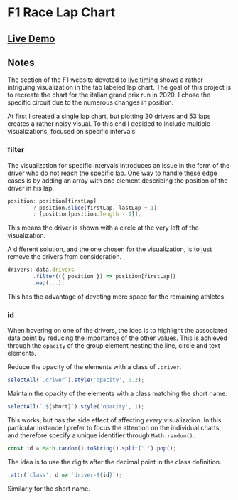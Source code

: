 # F1 Race Lap Chart

## [Live Demo](https://codepen.io/borntofrappe/pen/yLMoYbY)

## Notes

The section of the F1 website devoted to [live timing](https://www.formula1.com/en/f1-live.html) shows a rather intriguing visualization in the tab labeled lap chart. The goal of this project is to recreate the chart for the italian grand prix run in 2020. I chose the specific circuit due to the numerous changes in position.

At first I created a single lap chart, but plotting 20 drivers and 53 laps creates a rather noisy visual. To this end I decided to include multiple visualizations, focused on specific intervals.

### filter

The visualization for specific intervals introduces an issue in the form of the driver who do not reach the specific lap. One way to handle these edge cases is by adding an array with one element describing the position of the driver in his lap.

```js
position: position[firstLap]
        ? position.slice(firstLap, lastLap + 1)
        : [position[position.length - 1]],
```

This means the driver is shown with a circle at the very left of the visualization.

A different solution, and the one chosen for the visualization, is to just remove the drivers from consideration.

```js
drivers: data.drivers
        .filter(({ position }) => position[firstLap])
        .map(...);
```

This has the advantage of devoting more space for the remaining athletes.

### id

When hovering on one of the drivers, the idea is to highlight the associated data point by reducing the importance of the other values. This is achieved through the `opacity` of the group element nesting the line, circle and text elements.

Reduce the opacity of the elements with a class of `.driver`.

```js
selectAll(`.driver`).style('opacity', 0.2);
```

Maintain the opacity of the elements with a class matching the short name.

```js
selectAll(`.${short}`).style('opacity', 1);
```

This works, but has the side effect of affecting _every_ visualization. In this particular instance I prefer to focus the attention on the individual charts, and therefore specify a unique identifier through `Math.random()`.

```js
const id = Math.random().toString().split('.').pop();
```

The idea is to use the digits after the decimal point in the class definition.

```js
.attr('class', d => `driver-${id}`);
```

Similarly for the short name.
